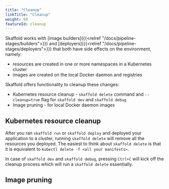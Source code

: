 ```yaml
---
title: "Cleanup"
linkTitle: "Cleanup"
weight: 60
featureId: cleanup
---
```


Skaffold works with [image builders]({{<relref "/docs/pipeline-stages/builders">}}) and [deployers]({{<relref "/docs/pipeline-stages/deployers">}}) that both have side effects on the environment, namely: 

- resources are created in one or more namespaces in a Kubernetes cluster 
- images are created on the local Docker daemon and registries
    
Skaffold offers functionality to cleanup these changes:

- Kubernetes resource cleanup - `skaffold delete` command and `--cleanup=true` flag for `skaffold dev` and `skaffold debug`  
- Image pruning - for local Docker daemon images 

## Kubernetes resource cleanup 

After you ran `skaffold run` or `skaffold deploy` and deployed your application to a cluster, running `skaffold delete` will remove all the resources you deployed.
The easiest to think about `skaffold delete` is that it is equivalent to `kubectl delete -f <all your manifests>`.

In case of `skaffold dev` and `skaffold debug`, pressing `Ctrl+C` will kick off the cleanup process which will run a `skaffold delete` essentially.  
 
## Image pruning 
 

